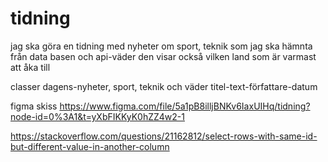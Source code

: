 # tidning
jag ska göra en tidning med nyheter om sport, teknik som jag ska hämnta från data basen och api-väder den visar också vilken land som är varmast att åka till

classer dagens-nyheter, sport, teknik och väder 
titel-text-författare-datum

figma skiss https://www.figma.com/file/5a1pB8illjBNKv6IaxUIHq/tidning?node-id=0%3A1&t=yXbFIKKyK0hZZ4w2-1

https://stackoverflow.com/questions/21162812/select-rows-with-same-id-but-different-value-in-another-column